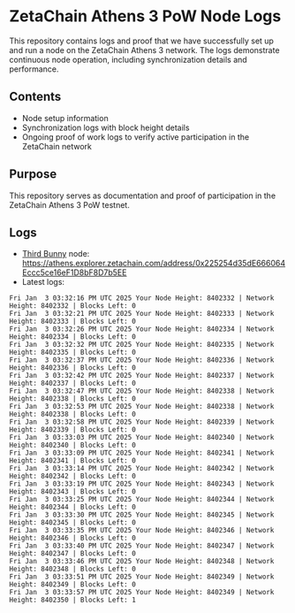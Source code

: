 # ZetaChain Athens 3 PoW Node Logs
This repository contains logs and proof that we have successfully set up and run a node on the ZetaChain Athens 3 network. The logs demonstrate continuous node operation, including synchronization details and performance.

## Contents
- Node setup information
- Synchronization logs with block height details
- Ongoing proof of work logs to verify active participation in the ZetaChain network

## Purpose
This repository serves as documentation and proof of participation in the ZetaChain Athens 3 PoW testnet.

## Logs

- [Third Bunny](https://thirdbunny.xyz/) node: https://athens.explorer.zetachain.com/address/0x225254d35dE666064Eccc5ce16eF1D8bF8D7b5EE
- Latest logs:
```
Fri Jan  3 03:32:16 PM UTC 2025 Your Node Height: 8402332 | Network Height: 8402332 | Blocks Left: 0
Fri Jan  3 03:32:21 PM UTC 2025 Your Node Height: 8402333 | Network Height: 8402333 | Blocks Left: 0
Fri Jan  3 03:32:26 PM UTC 2025 Your Node Height: 8402334 | Network Height: 8402334 | Blocks Left: 0
Fri Jan  3 03:32:32 PM UTC 2025 Your Node Height: 8402335 | Network Height: 8402335 | Blocks Left: 0
Fri Jan  3 03:32:37 PM UTC 2025 Your Node Height: 8402336 | Network Height: 8402336 | Blocks Left: 0
Fri Jan  3 03:32:42 PM UTC 2025 Your Node Height: 8402337 | Network Height: 8402337 | Blocks Left: 0
Fri Jan  3 03:32:47 PM UTC 2025 Your Node Height: 8402338 | Network Height: 8402338 | Blocks Left: 0
Fri Jan  3 03:32:53 PM UTC 2025 Your Node Height: 8402338 | Network Height: 8402338 | Blocks Left: 0
Fri Jan  3 03:32:58 PM UTC 2025 Your Node Height: 8402339 | Network Height: 8402339 | Blocks Left: 0
Fri Jan  3 03:33:03 PM UTC 2025 Your Node Height: 8402340 | Network Height: 8402340 | Blocks Left: 0
Fri Jan  3 03:33:09 PM UTC 2025 Your Node Height: 8402341 | Network Height: 8402341 | Blocks Left: 0
Fri Jan  3 03:33:14 PM UTC 2025 Your Node Height: 8402342 | Network Height: 8402342 | Blocks Left: 0
Fri Jan  3 03:33:19 PM UTC 2025 Your Node Height: 8402343 | Network Height: 8402343 | Blocks Left: 0
Fri Jan  3 03:33:25 PM UTC 2025 Your Node Height: 8402344 | Network Height: 8402344 | Blocks Left: 0
Fri Jan  3 03:33:30 PM UTC 2025 Your Node Height: 8402345 | Network Height: 8402345 | Blocks Left: 0
Fri Jan  3 03:33:35 PM UTC 2025 Your Node Height: 8402346 | Network Height: 8402346 | Blocks Left: 0
Fri Jan  3 03:33:40 PM UTC 2025 Your Node Height: 8402347 | Network Height: 8402347 | Blocks Left: 0
Fri Jan  3 03:33:46 PM UTC 2025 Your Node Height: 8402348 | Network Height: 8402348 | Blocks Left: 0
Fri Jan  3 03:33:51 PM UTC 2025 Your Node Height: 8402349 | Network Height: 8402349 | Blocks Left: 0
Fri Jan  3 03:33:57 PM UTC 2025 Your Node Height: 8402349 | Network Height: 8402350 | Blocks Left: 1
```
